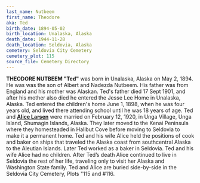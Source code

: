 ```yaml
---
last_name: Nutbeem
first_name: Theodore
aka: Ted
birth_date: 1894-05-02
birth_location: Unalaska, Alaska
death_date: 1944-11-28
death_location: Seldovia, Alaska
cemetery: Seldovia City Cemetery
cemetery_plot: 115
source_file: Cemetery Directory
---
```

**THEODORE NUTBEEM "Ted"** was born in Unalaska, Alaska on May 2, 1894. He was was the son of Albert and Nadezda Nutbeem. His father was from England and his mother was Alaskan. Ted's father died 17 Sept 1901, and after his mother also died he entered the Jesse Lee Home in Unalaska, Alaska. Ted entered the children's home June 1, 1898, when he was four years old, and lived there attending school until he was 18 years of age. Ted and [**Alice Larsen**](./Nutbeem_Alice_Larsen.md) were married on February 12, 1920, in Unga Village, Unga Island, Shumagin Islands, Alaska. They later moved to the Kenai Peninsula where they homesteaded in Halibut Cove before moving to Seldovia to make it a permanent home. Ted and his wife Alice held the positions of cook and baker on ships that traveled the Alaska coast from southcentral Alaska to the Aleutian Islands. Later Ted worked as a baker in Seldovia. Ted and his wife Alice had no children.  After Ted’s death Alice continued to live in Seldovia the rest of her life, traveling only to visit her Alaska and Washington State family.  Ted and Alice are buried side-by-side in the Seldovia City Cemetery, Plots "115 and #116.


